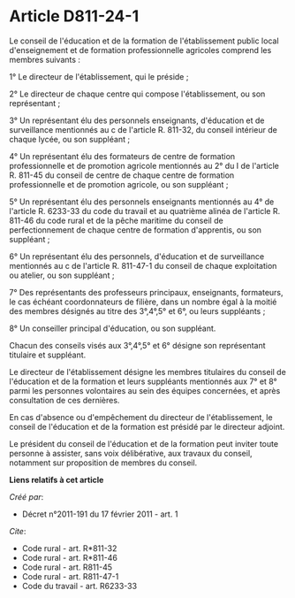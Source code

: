 # Article D811-24-1

Le conseil de l'éducation et de la formation de l'établissement public local d'enseignement et de formation professionnelle
agricoles comprend les membres suivants : 

1° Le directeur de l'établissement, qui le préside ; 

2° Le directeur de chaque centre qui compose l'établissement, ou son représentant ; 

3° Un représentant élu des personnels enseignants, d'éducation et de surveillance mentionnés au c de l'article R. 811-32, du
conseil intérieur de chaque lycée, ou son suppléant ; 

4° Un représentant élu des formateurs de centre de formation professionnelle et de promotion agricole mentionnés au 2° du I
de l'article R. 811-45 du conseil de centre de chaque centre de formation professionnelle et de promotion agricole, ou son
suppléant ; 

5° Un représentant élu des personnels enseignants mentionnés au 4° de l'article R. 6233-33 du code du travail et au quatrième
alinéa de l'article R. 811-46 du code rural et de la pêche maritime du conseil de perfectionnement de chaque centre de
formation d'apprentis, ou son suppléant ; 

6° Un représentant élu des personnels, d'éducation et de surveillance mentionnés au c de l'article R. 811-47-1 du conseil de
chaque exploitation ou atelier, ou son suppléant ; 

7° Des représentants des professeurs principaux, enseignants, formateurs, le cas échéant coordonnateurs de filière, dans un
nombre égal à la moitié des membres désignés au titre des 3°,4°,5° et 6°, ou leurs suppléants ; 

8° Un conseiller principal d'éducation, ou son suppléant. 

Chacun des conseils visés aux 3°,4°,5° et 6° désigne son représentant titulaire et suppléant. 

Le directeur de l'établissement désigne les membres titulaires du conseil de l'éducation et de la formation et leurs
suppléants mentionnés aux 7° et 8° parmi les personnes volontaires au sein des équipes concernées, et après consultation de
ces dernières. 

En cas d'absence ou d'empêchement du directeur de l'établissement, le conseil de l'éducation et de la formation est présidé
par le directeur adjoint. 

Le président du conseil de l'éducation et de la formation peut inviter toute personne à assister, sans voix délibérative, aux
travaux du conseil, notamment sur proposition de membres du conseil.

**Liens relatifs à cet article**

_Créé par_:

  - Décret n°2011-191 du 17 février 2011 - art. 1

_Cite_:

  - Code rural - art. R*811-32
  - Code rural - art. R*811-46
  - Code rural - art. R811-45
  - Code rural - art. R811-47-1
  - Code du travail - art. R6233-33

